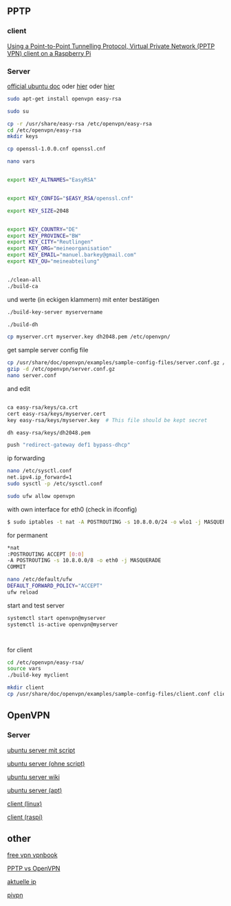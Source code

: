 ## PPTP

### client

[Using a Point-to-Point Tunnelling Protocol, Virtual Private Network (PPTP VPN) client on a Raspberry Pi](https://devtidbits.com/2013/02/19/using-a-point-to-point-tunnelling-protocol-virtual-private-network-pptp-vpn-client-on-a-raspberry-pi/)



### Server

[official ubuntu doc](https://help.ubuntu.com/community/PPTPServer)
oder [hier](https://www.linuxbabe.com/linux-server/setup-your-own-pptp-vpn-server-on-debian-ubuntu-centos)
oder [hier](https://adminforge.de/linux-allgemein/pptp-vpn-server-unter-debian-wheezy-einrichten/)



```bash
sudo apt-get install openvpn easy-rsa
```



```bash
sudo su
```


```bash
cp -r /usr/share/easy-rsa /etc/openvpn/easy-rsa
cd /etc/openvpn/easy-rsa
mkdir keys
```


```bash
cp openssl-1.0.0.cnf openssl.cnf

```


```bash
nano vars
```



```bash

export KEY_ALTNAMES="EasyRSA"


export KEY_CONFIG="$EASY_RSA/openssl.cnf"

export KEY_SIZE=2048


export KEY_COUNTRY="DE"
export KEY_PROVINCE="BW"
export KEY_CITY="Reutlingen"
export KEY_ORG="meineorganisation"
export KEY_EMAIL="manuel.barkey@gmail.com"
export KEY_OU="meineabteilung"



```


```bash
./clean-all
./build-ca
```
und werte (in eckigen klammern) mit enter bestätigen


```bash
./build-key-server myservername
```



```bash
./build-dh
```


```bash
cp myserver.crt myserver.key dh2048.pem /etc/openvpn/
```
get sample server config file
```bash
cp /usr/share/doc/openvpn/examples/sample-config-files/server.conf.gz /etc/openvpn/
gzip -d /etc/openvpn/server.conf.gz
nano server.conf
```
and edit

```bash

ca easy-rsa/keys/ca.crt   
cert easy-rsa/keys/myserver.cert
key easy-rsa/keys/myserver.key  # This file should be kept secret

dh easy-rsa/keys/dh2048.pem

push "redirect-gateway def1 bypass-dhcp"

```

ip forwarding
```bash
nano /etc/sysctl.conf
net.ipv4.ip_forward=1
sudo sysctl -p /etc/sysctl.conf
```



```bash
sudo ufw allow openvpn
```

with own interface for eth0 (check in ifconfig)
```bash
$ sudo iptables -t nat -A POSTROUTING -s 10.8.0.0/24 -o wlo1 -j MASQUERADE

```

for permanent
```bash
*nat
:POSTROUTING ACCEPT [0:0] 
-A POSTROUTING -s 10.8.0.0/8 -o eth0 -j MASQUERADE
COMMIT
```

```bash
nano /etc/default/ufw
DEFAULT_FORWARD_POLICY="ACCEPT"
ufw reload
```
start and test server


```bash
systemctl start openvpn@myserver
systemctl is-active openvpn@myserver
```



```bash

```



```bash

```





for client
```bash
cd /etc/openvpn/easy-rsa/
source vars
./build-key myclient

```

```bash
mkdir client
cp /usr/share/doc/openvpn/examples/sample-config-files/client.conf client/client.ovpn
```



## OpenVPN

### Server



[ubuntu server mit script](https://www.cyberciti.biz/faq/ubuntu-18-04-lts-set-up-openvpn-server-in-5-minutes/)

[ubuntu server (ohne script)]()

[ubuntu server wiki](https://wiki.ubuntuusers.de/OpenVPN/)


[ubuntu server (apt)](https://www.vpnbook.com/howto/setup-openvpn-on-ubuntu)


[client (linux)](https://openvpn.net/vpn-server-resources/how-to-connect-to-access-server-from-a-linux-computer/)

[client (raspi)](https://jankarres.de/2014/10/raspberry-pi-openvpn-vpn-client-installieren/)

[]()

[]()

[]()

## other

[free vpn vpnbook](https://www.vpnbook.com/)

[PPTP vs OpenVPN](https://www.shellfire.de/blog/pptp-vs-ipsec-vs-openvpn-sind-die-unterschiede/)


[aktuelle ip](https://whatismyipaddress.com/de/meine-ip)

[pivpn](https://github.com/pivpn/pivpn)

